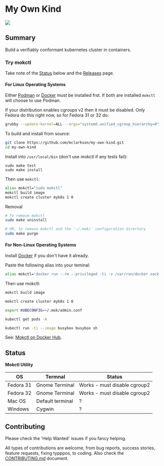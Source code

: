 # My Own Kind

![](docs/images/mokctl-demo.gif)

## Summary

Build a verifiably conformant kubernetes cluster in containers.

### Try mokctl

Take note of the [Status](#status) below and the [Releases](https://github.com/mclarkson/my-own-kind/releases) page.

#### For Linux Operating Systems

Either [Podman](https://podman.io/) or [Docker](https://www.docker.com/get-started) must be installed frst. If both are installed `mokctl` will choose to use Podman.

If your distribution enables cgroups v2 then it must be disabled. Only Fedora do this right now, so for Fedora 31 or 32 do:

```bash
grubby --update-kernel=ALL --args="systemd.unified_cgroup_hierarchy=0"
```

To build and install from source:

```bash
git clone https://github.com/mclarkson/my-own-kind.git
cd my-own-kind
```

Install into `/usr/local/bin` (don't use mokctl if any tests fail):

```none
sudo make test
sudo make install
```

Then use `mokctl`:

```bash
alias mokctl="sudo mokctl"
mokctl build image
mokctl create cluster myk8s 1 0
```

Removal

```bash
# To remove mokctl
sudo make uninstall

# OR, to remove mokctl and the `~/.mok/` configuration directory
sudo make purge
```

#### For Non-Linux Operating Systems

Install [Docker](https://docs.docker.com/get-docker/) if you don't have it already.

Paste the following alias into your teminal:

```bash
alias mokctl='docker run --rm --privileged -ti -v /var/run/docker.sock:/var/run/docker.sock -v ~/.mok/:/root/.mok/ -e TERM=xterm-256color mclarkson/mokctl'
```

Then use mokctl:

```bash
mokctl build image

mokctl create cluster myk8s 1 0

export KUBECONFIG=~/.mok/admin.conf

kubectl get pods -A

kubectl run -ti --image busybox busybox sh
```

See: [Mokctl on Docker Hub](https://hub.docker.com/r/mclarkson/mokctl).

## Status

**Mokctl Utility**

| OS        | Termnal          | Status                       |
| --------- | ---------------- | ---------------------------- |
| Fedora 31 | Gnome Terminal   | Works - must disable cgroup2 |
| Fedora 32 | Gnome Terminal   | Works - must disable cgroup2 |
| Mac OS    | Default terminal | ?                            |
| Windows   | Cygwin           | ?                            |

## Contributing

Please check the 'Help Wanted' issues if you fancy helping.

All types of contributions are welcome, from bug reports, success stories, feature requests, fixing typppos, to coding. Also check the [CONTRIBUTING.md](/CONTRIBUTING.md) document.
